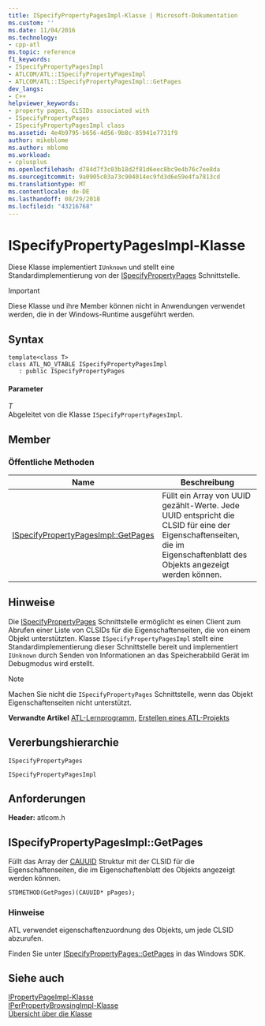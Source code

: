 ```yaml
---
title: ISpecifyPropertyPagesImpl-Klasse | Microsoft-Dokumentation
ms.custom: ''
ms.date: 11/04/2016
ms.technology:
- cpp-atl
ms.topic: reference
f1_keywords:
- ISpecifyPropertyPagesImpl
- ATLCOM/ATL::ISpecifyPropertyPagesImpl
- ATLCOM/ATL::ISpecifyPropertyPagesImpl::GetPages
dev_langs:
- C++
helpviewer_keywords:
- property pages, CLSIDs associated with
- ISpecifyPropertyPages
- ISpecifyPropertyPagesImpl class
ms.assetid: 4e4b9795-b656-4d56-9b8c-85941e7731f9
author: mikeblome
ms.author: mblome
ms.workload:
- cplusplus
ms.openlocfilehash: d784d7f3c03b18d2f81d6eec8bc9e4b76c7ee8da
ms.sourcegitcommit: 9a0905c03a73c904014ec9fd3d6e59e4fa7813cd
ms.translationtype: MT
ms.contentlocale: de-DE
ms.lasthandoff: 08/29/2018
ms.locfileid: "43216768"
---
```

# <a name="ispecifypropertypagesimpl-class"></a>ISpecifyPropertyPagesImpl-Klasse
Diese Klasse implementiert `IUnknown` und stellt eine Standardimplementierung von der [ISpecifyPropertyPages](/windows/desktop/api/ocidl/nn-ocidl-ispecifypropertypages) Schnittstelle.  
  
> [!IMPORTANT]
>  Diese Klasse und ihre Member können nicht in Anwendungen verwendet werden, die in der Windows-Runtime ausgeführt werden.  
  
## <a name="syntax"></a>Syntax  
  
```
template<class T>  
class ATL_NO_VTABLE ISpecifyPropertyPagesImpl 
   : public ISpecifyPropertyPages
```  
  
#### <a name="parameters"></a>Parameter  
 *T*  
 Abgeleitet von die Klasse `ISpecifyPropertyPagesImpl`.  
  
## <a name="members"></a>Member  
  
### <a name="public-methods"></a>Öffentliche Methoden  
  
|Name|Beschreibung|  
|----------|-----------------|  
|[ISpecifyPropertyPagesImpl::GetPages](#getpages)|Füllt ein Array von UUID gezählt-Werte. Jede UUID entspricht die CLSID für eine der Eigenschaftenseiten, die im Eigenschaftenblatt des Objekts angezeigt werden können.|  
  
## <a name="remarks"></a>Hinweise  
 Die [ISpecifyPropertyPages](/windows/desktop/api/ocidl/nn-ocidl-ispecifypropertypages) Schnittstelle ermöglicht es einen Client zum Abrufen einer Liste von CLSIDs für die Eigenschaftenseiten, die von einem Objekt unterstützten. Klasse `ISpecifyPropertyPagesImpl` stellt eine Standardimplementierung dieser Schnittstelle bereit und implementiert `IUnknown` durch Senden von Informationen an das Speicherabbild Gerät im Debugmodus wird erstellt.  
  
> [!NOTE]
>  Machen Sie nicht die `ISpecifyPropertyPages` Schnittstelle, wenn das Objekt Eigenschaftenseiten nicht unterstützt.  
  
 **Verwandte Artikel** [ATL-Lernprogramm](../../atl/active-template-library-atl-tutorial.md), [Erstellen eines ATL-Projekts](../../atl/reference/creating-an-atl-project.md)  
  
## <a name="inheritance-hierarchy"></a>Vererbungshierarchie  
 `ISpecifyPropertyPages`  
  
 `ISpecifyPropertyPagesImpl`  
  
## <a name="requirements"></a>Anforderungen  
 **Header:** atlcom.h  
  
##  <a name="getpages"></a>  ISpecifyPropertyPagesImpl::GetPages  
 Füllt das Array der [CAUUID](/windows/desktop/api/ocidl/ns-ocidl-tagcauuid) Struktur mit der CLSID für die Eigenschaftenseiten, die im Eigenschaftenblatt des Objekts angezeigt werden können.  
  
```
STDMETHOD(GetPages)(CAUUID* pPages);
```  
  
### <a name="remarks"></a>Hinweise  
 ATL verwendet eigenschaftenzuordnung des Objekts, um jede CLSID abzurufen.  
  
 Finden Sie unter [ISpecifyPropertyPages::GetPages](/windows/desktop/api/ocidl/nf-ocidl-ispecifypropertypages-getpages) in das Windows SDK.  
  
## <a name="see-also"></a>Siehe auch  
 [IPropertyPageImpl-Klasse](../../atl/reference/ipropertypageimpl-class.md)   
 [IPerPropertyBrowsingImpl-Klasse](../../atl/reference/iperpropertybrowsingimpl-class.md)   
 [Übersicht über die Klasse](../../atl/atl-class-overview.md)
